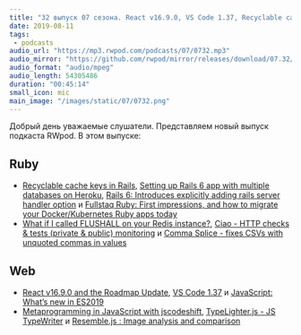 ```yaml
---
title: "32 выпуск 07 сезона. React v16.9.0, VS Code 1.37, Recyclable cache keys in Rails, Ciao, TypeLighter.js, Resemble.js и прочее"
date: 2019-08-11
tags:
 - podcasts
audio_url: "https://mp3.rwpod.com/podcasts/07/0732.mp3"
audio_mirror: "https://github.com/rwpod/mirror/releases/download/07.32/0732.mp3"
audio_format: "audio/mpeg"
audio_length: 54305486
duration: "00:45:14"
small_icon: mic
main_image: "/images/static/07/0732.png"
---
```


Добрый день уважаемые слушатели. Представляем новый выпуск подкаста RWpod. В этом выпуске:

## Ruby

 - [Recyclable cache keys in Rails](https://blog.bigbinary.com/2019/08/06/rails-adds-support-for-recyclable-cache-keys.html), [Setting up Rails 6 app with multiple databases on Heroku](https://prathamesh.tech/2019/08/06/setting-up-rails-6-multiple-databases-on-heroku/), [Rails 6: Introduces explicitly adding rails server handler option](https://blog.saeloun.com/2019/07/24/explicit-rails-server-handler-option.html) и [Fullstaq Ruby: First impressions, and how to migrate your Docker/Kubernetes Ruby apps today](https://dev.to/evilmartians/fullstaq-ruby-first-impressions-and-how-to-migrate-your-docker-kubernetes-ruby-apps-today-4fm7)
 - [What if I called FLUSHALL on your Redis instance?](https://www.honeybadger.io/blog/safeguarding-redis/), [Ciao - HTTP checks & tests (private & public) monitoring](https://brotandgames.com/ciao/) и [Comma Splice - fixes CSVs with unquoted commas in values](https://github.com/jkeen/comma_splice)

## Web

 - [React v16.9.0 and the Roadmap Update](https://reactjs.org/blog/2019/08/08/react-v16.9.0.html), [VS Code 1.37](https://code.visualstudio.com/updates/v1_37) и [JavaScript: What’s new in ES2019](https://blog.tildeloop.com/posts/javascript-what%E2%80%99s-new-in-es2019)
 - [Metaprogramming in JavaScript with jscodeshift](https://medium.com/onfido-tech/metaprogramming-in-javascript-with-jscodeshift-8c72ae56759c), [TypeLighter.js - JS TypeWriter](https://edernclemente.com/plugin/typelighterjs) и [Resemble.js : Image analysis and comparison](http://rsmbl.github.io/Resemble.js/)

<!--more-->
